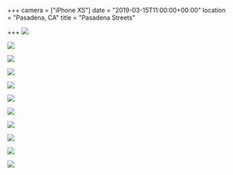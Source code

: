 +++
camera = ["iPhone XS"]
date = "2019-03-15T11:00:00+00:00"
location = "Pasadena, CA"
title = "Pasadena Streets"

+++
![](https://res.cloudinary.com/tobyblog/image/upload/v1552684168/img/187B3422-B271-4BD5-8111-4B0E281F7EDB.jpg)
<!--more-->
![](https://res.cloudinary.com/tobyblog/image/upload/v1552684200/img/0EA2DE09-6D50-4E04-8DA5-143279D7218C.jpg)

![](https://res.cloudinary.com/tobyblog/image/upload/v1552684231/img/92C6438F-8F4F-4622-ABDC-D1CA23293A18.jpg)

![](https://res.cloudinary.com/tobyblog/image/upload/v1552684277/img/F297DBED-E202-4E18-BCC5-1AF2BB68FB6F.jpg)

![](https://res.cloudinary.com/tobyblog/image/upload/v1552684301/img/A946DEDB-689F-44DC-B0BE-B6AF6AF22C0C.jpg)

![](https://res.cloudinary.com/tobyblog/image/upload/v1552684322/img/873D1FD7-A645-43F8-B372-33B0E522E849.jpg)

![](https://res.cloudinary.com/tobyblog/image/upload/v1552684418/img/1415A084-BB07-47BA-B500-C7B48452E5AB.jpg)

![](https://res.cloudinary.com/tobyblog/image/upload/v1552684493/img/4B199F02-6A61-4D9C-BE6A-C21786E43EA4.jpg)

![](https://res.cloudinary.com/tobyblog/image/upload/v1552684518/img/2ABEB0A2-7C40-4622-9D06-3A19FC1137CE.jpg)

![](https://res.cloudinary.com/tobyblog/image/upload/v1552684602/img/F76A414D-9B44-409B-B5F6-985087ED252B.jpg)

![](https://res.cloudinary.com/tobyblog/image/upload/v1552684629/img/8DE6EC92-97E2-4F87-AC50-F04F741F38F7.jpg)